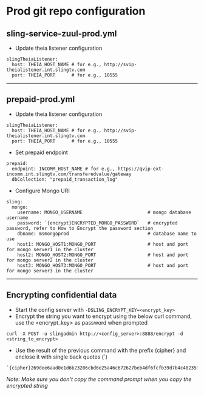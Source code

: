 # Prod git repo configuration

## sling-service-zuul-prod.yml

- Update theia listener configuration
```
slingTheiaListener:
  host: THEIA_HOST_NAME # for e.g., http://svip-theialistener.int.slingtv.com
  port: THEIA_PORT      # for e.g., 10555
```
***

## prepaid-prod.yml
- Update theia listener configuration
```
slingTheiaListener:
  host: THEIA_HOST_NAME # for e.g., http://svip-theialistener.int.slingtv.com
  port: THEIA_PORT      # for e.g., 10555
```

- Set prepaid endpoint
```
prepaid:
  endpoint: INCOMM_HOST_NAME # for e.g., https://qvip-ext-incomm.int.slingtv.com/transferedvalue/gateway
  dbCollection: "prepaid_transaction_log"
```

- Configure Mongo URI
```
sling:
  mongo:
    username: MONGO_USERNAME                        # mongo database username
    password: `{encrypt}ENCRYPTED_MONGO_PASSWORD`   # encrypted password, refer to How to Encrypt the password section
    dbname: msmongoprod                             # database name to use
    host1: MONGO_HOST1:MONGO_PORT                   # host and port for mongo server1 in the cluster
    host2: MONGO_HOST2:MONGO_PORT                   # host and port for mongo server2 in the cluster
    host3: MONGO_HOST3:MONGO_PORT                   # host and port for mongo server3 in the cluster
```
***

## Encrypting confidential data
- Start the config server with `-DSLING_ENCRYPT_KEY=<encrypt_key>`
- Encrypt the string you want to encrypt using the below curl command, use the <encrypt_key> as password when prompted
```
curl -X POST -u slingadmin http://<config_server>:8888/encrypt -d <string_to_encrypt>
```
- Use the result of the previous command with the prefix {cipher} and enclose it with single back quotes (`)
```
`{cipher}269dee6aad0e1d6b23206cbd6e25a46c672627beb4df6fcfb39d7b4c48235f89`
```
_Note: Make sure you don't copy the command prompt when you copy the encrypted string_

